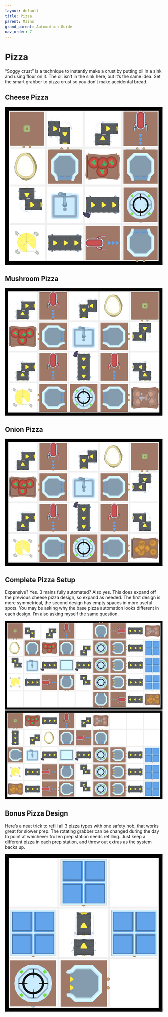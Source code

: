 ```yaml
---
layout: default
title: Pizza
parent: Mains
grand_parent: Automation Guide
nav_order: 7
---
```


# Pizza

“Soggy crust” is a technique to instantly make a crust by putting oil in a sink and using flour on it. The oil isn’t in the sink here, but it’s the same idea. Set the smart grabber to pizza crust so you don’t make accidental bread.

## Cheese Pizza
![pizza.png](</assets/images/guide/mains/pizza/pizza.png>)


## Mushroom Pizza

![pizza_mushroom.png](</assets/images/guide/mains/pizza/pizza_mushroom.png>)


## Onion Pizza

![pizza_onion.png](</assets/images/guide/mains/pizza/pizza_onion.png>)

## Complete Pizza Setup

Expansive? Yes. 3 mains fully automated? Also yes. This does expand off the previous cheese pizza design, so expand as needed.
The first design is more symmetrical, the second design has empty spaces in more useful spots. You may be asking why the base pizza automation looks different in each design. I’m also asking myself the same question.

![pizza_triple.png](</assets/images/guide/mains/pizza/pizza_triple.png>)
![pizza_triple_2.png](</assets/images/guide/mains/pizza/pizza_triple_2.png>)

## Bonus Pizza Design

Here’s a neat trick to refill all 3 pizza types with one safety hob, that works great for slower prep. The rotating grabber can be changed during the day to point at whichever frozen prep station needs refilling. Just keep a different pizza in each prep station, and throw out extras as the system backs up.

![pizza_grabber.png](</assets/images/guide/mains/pizza/pizza_grabber.png>)
